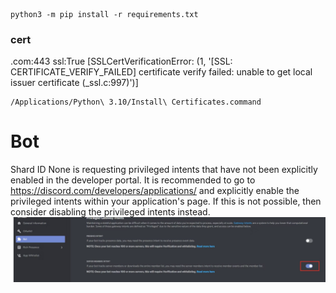 ```
python3 -m pip install -r requirements.txt
```

### cert
.com:443 ssl:True [SSLCertVerificationError: (1, '[SSL: CERTIFICATE_VERIFY_FAILED] certificate verify failed: unable to get local issuer certificate (_ssl.c:997)')]
```
/Applications/Python\ 3.10/Install\ Certificates.command
```

# Bot
Shard ID None is requesting privileged intents that have not been explicitly enabled in the developer portal. It is recommended to go to https://discord.com/developers/applications/ and explicitly enable the privileged intents within your application's page. If this is not possible, then consider disabling the privileged intents instead.
![Bot Settings](./doc/bot_setting.png)